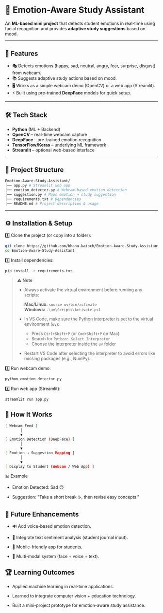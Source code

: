 # 📖 Emotion-Aware Study Assistant  

An **ML-based mini project** that detects student emotions in real-time using facial recognition and provides **adaptive study suggestions** based on mood.  

---

## 🚀 Features  
- 🎭 Detects emotions (happy, sad, neutral, angry, fear, surprise, disgust) from webcam.  
- 📚 Suggests adaptive study actions based on mood.  
- 🖥️ Works as a simple webcam demo (OpenCV) or a web app (Streamlit).  
- ⚡ Built using pre-trained **DeepFace** models for quick setup.  

---

## 🛠️ Tech Stack  
- **Python** (ML + Backend)  
- **OpenCV** – real-time webcam capture  
- **DeepFace** – pre-trained emotion recognition  
- **TensorFlow/Keras** – underlying ML framework  
- **Streamlit** – optional web-based interface  

---

## 📂 Project Structure  
```sh
Emotion-Aware-Study-Assistant/
│── app.py # Streamlit web app
│── emotion_detector.py # Webcam-based emotion detection
│── suggestion.py # Maps emotion → study suggestion
│── requirements.txt # Dependencies
│── README.md # Project description & usage
```

---

## ⚙️ Installation & Setup  

1️⃣ Clone the project (or copy into a folder):  
```bash
git clone https://github.com/bhanu-katoch/Emotion-Aware-Study-Assistant.git
cd Emotion-Aware-Study-Assistant
```

2️⃣ Install dependencies:
```sh
pip install -r requirements.txt
```
> **⚠️ Note**
>
> - Always activate the virtual environment before running any scripts:
> 
>   **Mac/Linux:** `source uv/bin/activate`  
>   **Windows:** `.\uv\Scripts\Activate.ps1`
>
> - In VS Code, make sure the Python interpreter is set to the virtual environment (`uv`):
>   - Press `Ctrl+Shift+P` (or `Cmd+Shift+P` on Mac)
>   - Search for `Python: Select Interpreter`
>   - Choose the interpreter inside the `uv` folder
>
> - Restart VS Code after selecting the interpreter to avoid errors like missing packages (e.g., NumPy).


3️⃣ Run webcam demo:
```sh
python emotion_detector.py
```

4️⃣ Run web app (Streamlit):
```sh
streamlit run app.py
```
## 🎯 How It Works

```sh
[ Webcam Feed ] 
       │
       ▼
[ Emotion Detection (DeepFace) ]
       │
       ▼
[ Emotion → Suggestion Mapping ]
       │
       ▼
[ Display to Student (Webcam / Web App) ]
```
📊 Example

- Emotion Detected: Sad 😔

- Suggestion: "Take a short break ☕, then revise easy concepts."

## 📌 Future Enhancements

- 🔊 Add voice-based emotion detection.

- 📝 Integrate text sentiment analysis (student journal input).

- 📱 Mobile-friendly app for students.

- 🤖 Multi-modal system (face + voice + text).

## 🏆 Learning Outcomes

- Applied machine learning in real-time applications.

- Learned to integrate computer vision + education technology.

- Built a mini-project prototype for emotion-aware study assistance.